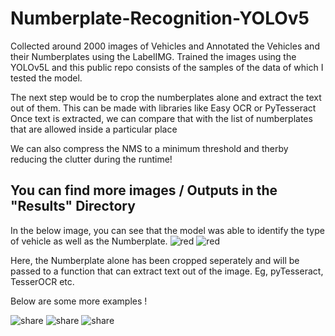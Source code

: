 # Numberplate-Recognition-YOLOv5

Collected around 2000 images of Vehicles and Annotated the Vehicles and their Numberplates using the LabelIMG.
Trained the images using the YOLOv5L and this public repo consists of the samples of the data of which I tested the model.

The next step would be to crop the numberplates alone and extract the text out of them. This can be made with libraries like Easy OCR or PyTesseract 
Once text is extracted, we can compare that with the list of numberplates that are allowed inside a particular place

We can also compress the NMS to a minimum threshold and therby reducing the clutter during the runtime! 

## You can find more images / Outputs in the "Results" Directory

In the below image, you can see that the model was able to identify the type of vehicle as well as the Numberplate.
![red](https://user-images.githubusercontent.com/20862520/147906666-4aa7f3c0-abc7-4bde-a773-404685f390f7.jpg)
![red](https://user-images.githubusercontent.com/20862520/147911514-262d3cca-8f0c-4a6e-981b-344904a2739b.jpg)


Here, the Numberplate alone has been cropped seperately and will be passed to a function that can extract text out of the image. Eg, pyTesseract, TesserOCR etc.



Below are some more examples !


![share](https://user-images.githubusercontent.com/20862520/149266907-0d5cc005-4ee5-4103-b003-91c6fd01db02.jpg)
![share](https://user-images.githubusercontent.com/20862520/149266920-741c5569-29b9-496c-9f4a-5c3760da6930.jpg)
![share](https://user-images.githubusercontent.com/20862520/149266934-486f56ce-fe9c-4f8b-b556-40276a2d2a92.jpg)










